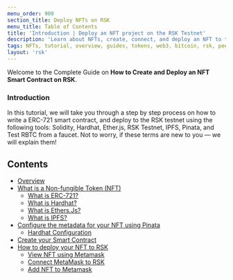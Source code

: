 ```yaml
---
menu_order: 900
section_title: Deploy NFTs on RSK
menu_title: Table of Contents
title: 'Introduction | Deploy an NFT project on the RSK Testnet'
description: 'Learn about NFTs, create, connect, and deploy an NFT to the RSK Blockchain.'
tags: NFTs, tutorial, overview, guides, tokens, web3, bitcoin, rsk, peer-to-peer, blockchain, nft, ERC-721, smart-contract, hardhat, ethersjs, ipfs, metamask, testnet, pinata
layout: 'rsk'
---
```


Welcome to the Complete Guide on **How to Create and Deploy an NFT Smart Contract on RSK**.

### Introduction

In this tutorial, we will take you through a step by step process on how to write a ERC-721 smart contract, and deploy to the RSK testnet using the following tools:
Solidity, Hardhat, Ether.js, RSK Testnet, IPFS, Pinata, and Test RBTC from a faucet.
Not to worry, if these terms are new to you — we will explain them!

## Contents

- [Overview](/guides/nft/overview/)
- [What is a Non-fungible Token (NFT)](/guides/nft/overview/#what-is-a-non-fungible-token-nft/)
    - [What is ERC-721?](/guides/nft/overview/#what-is-erc-721/)
    - [What is Hardhat?](/guides/nft/overview/#what-is-hardhat/)
    - [What is Ethers.Js?](/guides/nft/overview/#what-is-ethersjs/)
    - [What is IPFS?](/guides/nft/overview/#what-is-ipfs/)
- [Configure the metadata for your NFT using Pinata](/guides/nft/configure-nft-metadata/#configure-the-metadata-for-your-nft-using-pinata/)
    - [Hardhat Configuration](/guides/nft/configure-nft-metadata/#hardhat-configuration/)
- [Create your Smart Contract](/guides/nft/create-smart-contract/#top/)
- [How to deploy your NFT to RSK](/guides/nft/deploy-nft-on-rsk/#how-to-deploy-your-nft-on-rsk/)
    - [View NFT using Metamask](/guides/nft/deploy-nft-on-rsk/#view-nft-using-metamask/)
    - [Connect MetaMask to RSK](/guides/nft/deploy-nft-on-rsk/#connect-metamask-to-rsk-testnet/)
    - [Add NFT to Metamask](/guides/nft/deploy-nft-on-rsk/#add-nft-to-metamask/)